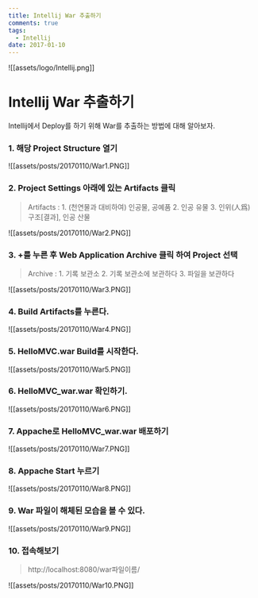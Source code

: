 ```yaml
---
title: Intellij War 추출하기
comments: true
tags:
  - Intellij
date: 2017-01-10
---
```


![[assets/logo/Intellij.png]]

# **Intellij War 추출하기**

Intellij에서 Deploy를 하기 위해 War를 추출하는 방법에 대해 알아보자.

### 1. 해당 Project Structure 열기

![[assets/posts/20170110/War1.PNG]]

### 2. Project Settings 아래에 있는 Artifacts 클릭

> Artifacts : 1. (천연물과 대비하여) 인공물, 공예품   2. 인공 유물   3. 인위(人爲) 구조[결과], 인공 산물

![[assets/posts/20170110/War2.PNG]]

### 3. +를 누른 후 Web Application Archive 클릭 하여 Project 선택

> Archive : 1. 기록 보관소   2. 기록 보관소에 보관하다   3. 파일을 보관하다

![[assets/posts/20170110/War3.PNG]]

### 4. Build Artifacts를 누른다.

![[assets/posts/20170110/War4.PNG]]

### 5. HelloMVC.war Build를 시작한다.

![[assets/posts/20170110/War5.PNG]]

### 6. HelloMVC_war.war 확인하기.

![[assets/posts/20170110/War6.PNG]]

### 7. Appache로 HelloMVC_war.war 배포하기

![[assets/posts/20170110/War7.PNG]]

### 8. Appache Start 누르기

![[assets/posts/20170110/War8.PNG]]

### 9. War 파일이 해체된 모습을 볼 수 있다.

![[assets/posts/20170110/War9.PNG]]

### 10. 접속해보기

> http://localhost:8080/war파일이름/

![[assets/posts/20170110/War10.PNG]]

